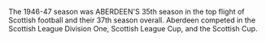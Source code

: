 The 1946-47 season was ABERDEEN'S 35th season in the top flight of Scottish football and their 37th season overall. Aberdeen competed in the Scottish League Division One, Scottish League Cup, and the Scottish Cup.
